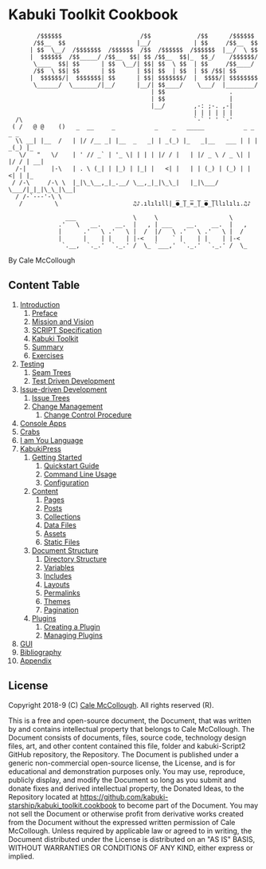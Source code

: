 # Kabuki Toolkit Cookbook

```AsciiArt
        /$$$$$$                      /$$             /$$      /$$$$$$
       /$$__  $$                    |__/            | $$     /$$__  $$
      | $$  \__/  /$$$$$$$  /$$$$$$  /$$  /$$$$$$  /$$$$$$  |__/  \ $$
      |  $$$$$$  /$$_____/ /$$__  $$| $$ /$$__  $$|_  $$_/    /$$$$$$/
       \____  $$| $$      | $$  \__/| $$| $$  \ $$  | $$     /$$____/
       /$$  \ $$| $$      | $$      | $$| $$  | $$  | $$ /$$| $$
      |  $$$$$$/|  $$$$$$$| $$      | $$| $$$$$$$/  |  $$$$/| $$$$$$$$
       \______/  \_______/|__/      |__/| $$____/    \___/  |________/
                                        | $$                  .
                                        | $$                  |
                                        |__/        ,-: ;-. ,-|
                                                    | | | | | |
  /\                                                `-` ' ' `-'
 ( /   @ @    ()   _  __     _           _    _   _____           _ _    _ _
  \\ __| |__  /   | |/ /__ _| |__  _   _| | _(_) |_   _|__   ___ | | | _(_) |_
   \/   "   \/    | ' // _` | '_ \| | | | |/ / |   | |/ _ \ / _ \| | |/ / | __|
  /-|       |-\   | . \ (_| | |_) | |_| |   <| |   | | (_) | (_) | |   <| | |_
 / /-\     /-\ \  |_|\_\__,_|_.__/ \__,_|_|\_\_|   |_|\___/ \___/|_|_|\_\_|\__|
  / /-`---'-\ \  
   /         \                     ♫♪.ılılıll|̲̅̅●̲̅̅|̲̅̅=̲̅̅|̲̅̅●̲̅̅|llılılı.♫♪

                ___                \     \                    \
              .'   \   __.    __.  |   , | ___    __.    __.  |   ,
              |      .'   \ .'   \ |  /  |/   \ .'   \ .'   \ |  /
              |      |    | |    | |-<   |    ` |    | |    | |-<  
               `.__,  `._.'  `._.' /  \_ `___,'  `._.'  `._.' /  \_
```

By Cale McCollough

## Content Table

1. [Introduction](./introduction/readme.md)
   1. [Preface](./introduction/preface.md)
   1. [Mission and Vision](./introduction/mission_and_vision.md)
   1. [SCRIPT Specification](./introduction/script_specification.md)
   1. [Kabuki Toolkit](./introduction/kabuki_toolkit.md)
   1. [Summary](./introduction/summary.md)
   1. [Exercises](./introduction/exercises.md)
1. [Testing](./testing/readme.md)
   1. [Seam Trees](./testing/seam_trees.md)
   1. [Test Driven Development](./testing/tdd.md)
1. [Issue-driven Development](./idd/readme.md)
   1. [Issue Trees](./idd/issue_trees.md)
   1. [Change Management](./idd/change_management/readme.md)
      1. [Change Control Procedure](./idd/change_management/change_control_proceedure.md)
1. [Console Apps](./strings/readme.md)
1. [Crabs](./crabs/readme.md)
1. [I am You Language](./imul/readme.md)
1. [KabukiPress](./kabukipress/readme.md)
   1. [Getting Started](./kabukipress/getting_started/readme.md)
      1. [Quickstart Guide](./kabukipress/getting_started/quickstart_guide.md)
      1. [Command Line Usage](./kabukipress/getting_started/command_line_usage.md)
      1. [Configuration](./kabukipress/getting_started/configuration.md)
   1. [Content](./kabukipress/content/readme.md)
      1. [Pages](./kabukipress/content/pages.md)
      1. [Posts](./kabukipress/content/posts.md)
      1. [Collections](./kabukipress/content/collections.md)
      1. [Data Files](./kabukipress/content/data_files.md)
      1. [Assets](./kabukipress/content/assets.md)
      1. [Static Files](./kabukipress/content/static_files.md)
   1. [Document Structure](./kabukipress/document_structure/readme.md)
      1. [Directory Structure](./kabukipress/document_structure/directory_structure.md)
      1. [Variables](./kabukipress/document_structure/variables.md)
      1. [Includes](./kabukipress/document_structure/includes.md)
      1. [Layouts](./kabukipress/document_structure/layouts.md)
      1. [Permalinks](./kabukipress/document_structure/permalinks.md)
      1. [Themes](./kabukipress/document_structure/themes.md)
      1. [Pagination](./kabukipress/document_structure/pagination.md)
   1. [Plugins](./kabukipress/plugins/readme.md)
      1. [Creating a Plugin](./kabukipress/plugins/creating_a_plugin.md)
      1. [Managing Plugins](./kabukipress/plugins/managing_plugins.md)
1. [GUI](./gui/readme.md)
1. [Bibliography](./bibliography/readme.md)
1. [Appendix](./appendix/readme.md)

## License

Copyright 2018-9 (C) [Cale McCollough](https://calemccollough.github.io). All rights reserved (R).

This is a free and open-source document, the Document, that was written by and contains intellectual property that belongs to Cale McCollough. The Document consists of documents, files, source code, technology design files, art, and other content contained this file, folder and kabuki-Script2 GitHub repository, the Repository. The Document is published under a generic non-commercial open-source license, the License, and is for educational and demonstration purposes only. You may use, reproduce, publicly display, and modify the Document so long as you submit and donate fixes and derived intellectual property, the Donated Ideas, to the Repository located at <https://github.com/kabuki-starship/kabuki_toolkit.cookbook> to become part of the Document. You may not sell the Document or otherwise profit from derivative works created from the Document without the expressed written permission of Cale McCollough. Unless required by applicable law or agreed to in writing, the Document distributed under the License is distributed on an "AS IS" BASIS, WITHOUT WARRANTIES OR CONDITIONS OF ANY KIND, either express or implied.
